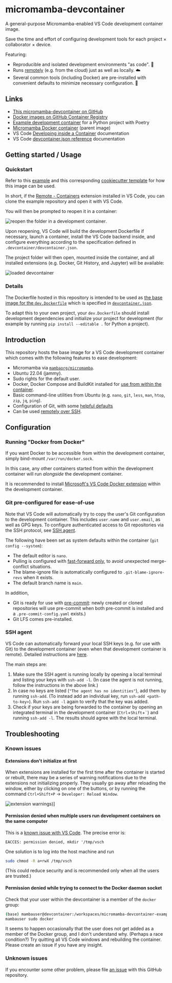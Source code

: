 # micromamba-devcontainer

A general-purpose Micromamba-enabled VS Code development container image.

Save the time and effort of configuring development tools for each project × collaborator × device.

Featuring:

* Reproducible and isolated development environments "as code". 📄
* Runs [remotely](https://marketplace.visualstudio.com/items?itemName=ms-vscode-remote.remote-ssh) (e.g. from the cloud) just as well as locally. ☁️
* Several common tools (including Docker) are pre-installed with convenient defaults to minimize necessary configuration. 🐳

## Links

* [This micromamba-devcontainer on GitHub](https://github.com/mamba-org/micromamba-devcontainer)
* [Docker images on GitHub Container Registry](https://github.com/mamba-org/micromamba-devcontainer/pkgs/container/micromamba-devcontainer)
* [Example development container](https://github.com/maresb/micromamba-devcontainer-example) for a Python project with Poetry
* [Micromamba Docker container](https://github.com/mamba-org/micromamba-docker) (parent image)
* VS Code [Developing inside a Container](https://code.visualstudio.com/docs/remote/containers) documentation
* VS Code [devcontainer.json reference](https://code.visualstudio.com/docs/remote/devcontainerjson-reference) documentation

## Getting started / Usage

### Quickstart

Refer to this [example](https://github.com/maresb/micromamba-devcontainer-example) and this corresponding [cookiecutter template](https://gitlab.com/bmares/cookiecutter-micromamba-devcontainer) for how this image can be used.

In short, if the [Remote - Containers](https://marketplace.visualstudio.com/items?itemName=ms-vscode-remote.remote-containers) extension installed in VS Code, you can clone the example repository and open it with VS Code.

You will then be prompted to reopen it in a container:

![reopen the folder in a development container](readme-images/reopen-in-devcontainer.png).

Upon reopening, VS Code will build the development Dockerfile if necessary, launch a container, install the VS Code backend inside, and configure everything according to the specification defined in `.devcontainer/devcontainer.json`.

The project folder will then open, mounted inside the container, and all installed extensions (e.g. Docker, Git History, and Jupyter) will be available:

![loaded devcontainer](readme-images/loaded-devcontainer.png)

### Details

The Dockerfile hosted in this repository is intended to be used as [the base image for the `dev.Dockerfile`](https://github.com/maresb/micromamba-devcontainer-example/blob/main/.devcontainer/dev.Dockerfile#L1) which is specified in [`devcontainer.json`](https://github.com/maresb/micromamba-devcontainer-example/blob/main/.devcontainer/devcontainer.json#L15).

To adapt this to your own project, your `dev.Dockerfile` should install development dependencies and initialize your project for development (for example by running `pip install --editable .` for Python a project).

## Introduction

This repository hosts the base image for a VS Code development container which comes with the following features to ease development:

* Micromamba via [`mambaorg/micromamba`](https://github.com/mamba-org/micromamba-docker).
* Ubuntu 22.04 (jammy).
* Sudo rights for the default user.
* Docker, Docker Compose and BuildKit installed for [use from within the container](#running-docker-from-docker).
* Basic command-line utilities from Ubuntu (e.g. `nano`, `git`, `less`, `man`, `htop`, `zip`, `jq`, `ping`).
* Configuration of Git, with some [helpful defaults](#git-pre-configured-for-ease-of-use)
* Can be used [remotely over SSH](https://marketplace.visualstudio.com/items?itemName=ms-vscode-remote.remote-ssh).

## Configuration

### Running "Docker from Docker"

If you want Docker to be accessible from within the development container, simply bind-mount `/var/run/docker.sock`.

In this case, any other containers started from within the development container will run *alongside* the development container.

It is recommended to install [Microsoft's VS Code Docker extension](https://marketplace.visualstudio.com/items?itemName=ms-azuretools.vscode-docker) within the development container.

### Git pre-configured for ease-of-use

Note that VS Code will automatically try to copy the user's Git configuration to the development container. This includes `user.name` and `user.email`, as well as GPG keys. To configure authenticated access to Git repositories via the SSH protocol, see [SSH agent](#ssh-agent).

The following have been set as system defaults within the container (`git config --system`):

* The default editor is `nano`.
* Pulling is configured with [fast-forward only](https://blog.sffc.xyz/post/185195398930), to avoid unexpected merge-conflict situations.
* The blame-ignore file is automatically configured to `.git-blame-ignore-revs` when it exists.
* The default branch name is `main`.

In addition,

* Git is ready for use with [pre-commit](https://pre-commit.com): newly created or cloned repositories will use pre-commit when both pre-commit is installed and a `.pre-commit-config.yaml` exists.)
* Git LFS comes pre-installed.

### SSH agent

VS Code can automatically forward your local SSH keys (e.g. for use with Git) to the development container (even when that development container is remote). Detailed instructions are [here](https://code.visualstudio.com/docs/remote/troubleshooting#_setting-up-the-ssh-agent).

The main steps are:

1. Make sure the SSH agent is running locally by opening a local terminal and listing your keys with `ssh-add -l`. (In case the agent is not running, follow the instructions in the above link.)
2. In case no keys are listed (`"The agent has no identities"`), add them by running `ssh-add`. (To instead add an individual key, run `ssh-add <path-to-key>`). Run `ssh-add -l` again to verify that the key was added.
3. Check if your keys are being forwarded to the container by opening an integrated terminal in the development container (`Ctrl`+`Shift`+``` ` ```) and running `ssh-add -l`. The results should agree with the local terminal.

## Troubleshooting

### Known issues

#### Extensions don't initialize at first

When extensions are installed for the first time after the container is started or rebuilt, there may be a series of warning notifications due to the extensions not initializing properly. They usually go away after reloading the window, either by clicking on one of the buttons, or by running the command `Ctrl+Shift+P` → `Developer: Reload Window`.

![extension warnings](readme-images/devcontainer-extension-notifications.png))]

#### Permission denied when multiple users run development containers on the same computer

This is a [known issue with VS Code](https://github.com/microsoft/vscode-remote-release/issues/2347). The precise error is:

```text
EACCES: permission denied, mkdir '/tmp/vsch
```

One solution is to log into the host machine and run

```bash
sudo chmod -R a+rwX /tmp/vsch
```

(This could reduce security and is recommended only when all the users are trusted.)

#### Permission denied while trying to connect to the Docker daemon socket

Check that your user within the devcontainer is a member of the `docker` group:

```bash
(base) mambauser@devcontainer:/workspaces/micromamba-devcontainer-example$ groups
mambauser sudo docker
```

It seems to happen occasionally that the user does not get added as a member of the Docker group, and I don't understand why. (Perhaps a race condition?) Try quitting all VS Code windows and rebuilding the container. Please create an issue if you have any insight.

### Unknown issues

If you encounter some other problem, please file [an issue](https://github.com/mamba-org/micromamba-devcontainer/issues) with this GitHub repository.
